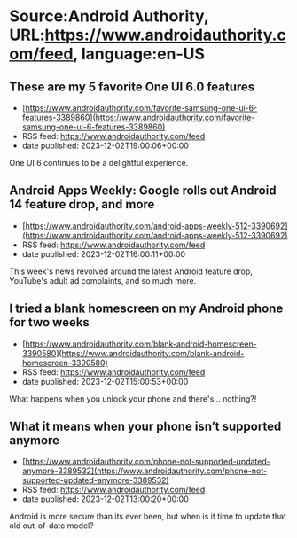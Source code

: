 # Source:Android Authority, URL:https://www.androidauthority.com/feed, language:en-US

## These are my 5 favorite One UI 6.0 features
 - [https://www.androidauthority.com/favorite-samsung-one-ui-6-features-3389860](https://www.androidauthority.com/favorite-samsung-one-ui-6-features-3389860)
 - RSS feed: https://www.androidauthority.com/feed
 - date published: 2023-12-02T19:00:06+00:00

One UI 6 continues to be a delightful experience.

## Android Apps Weekly: Google rolls out Android 14 feature drop, and more
 - [https://www.androidauthority.com/android-apps-weekly-512-3390692](https://www.androidauthority.com/android-apps-weekly-512-3390692)
 - RSS feed: https://www.androidauthority.com/feed
 - date published: 2023-12-02T16:00:11+00:00

This week's news revolved around the latest Android feature drop, YouTube's adult ad complaints, and so much more.

## I tried a blank homescreen on my Android phone for two weeks
 - [https://www.androidauthority.com/blank-android-homescreen-3390580](https://www.androidauthority.com/blank-android-homescreen-3390580)
 - RSS feed: https://www.androidauthority.com/feed
 - date published: 2023-12-02T15:00:53+00:00

What happens when you unlock your phone and there's... nothing?!

## What it means when your phone isn’t supported anymore
 - [https://www.androidauthority.com/phone-not-supported-updated-anymore-3389532](https://www.androidauthority.com/phone-not-supported-updated-anymore-3389532)
 - RSS feed: https://www.androidauthority.com/feed
 - date published: 2023-12-02T13:00:20+00:00

Android is more secure than its ever been, but when is it time to update that old out-of-date model?

